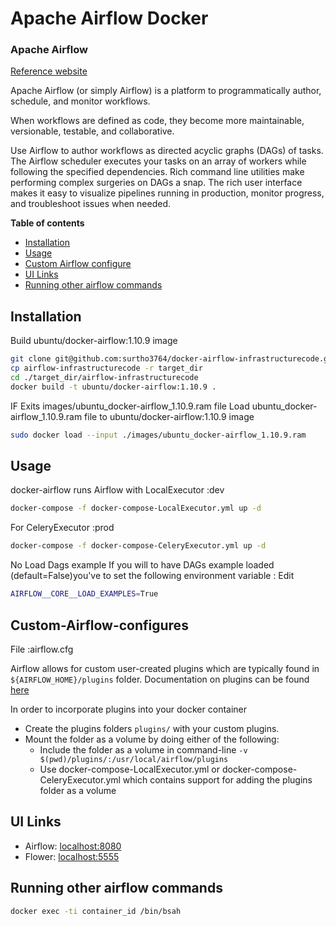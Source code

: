 <!--
 Licensed to the Apache Software Foundation (ASF) under one
 or more contributor license agreements.  See the NOTICE file
 distributed with this work for additional information
 regarding copyright ownership.  The ASF licenses this file
 to you under the Apache License, Version 2.0 (the
 "License"); you may not use this file except in compliance
 with the License.  You may obtain a copy of the License at

   http://www.apache.org/licenses/LICENSE-2.0

 Unless required by applicable law or agreed to in writing,
 software distributed under the License is distributed on an
 "AS IS" BASIS, WITHOUT WARRANTIES OR CONDITIONS OF ANY
 KIND, either express or implied.  See the License for the
 specific language governing permissions and limitations
 under the License.
-->


# Apache Airflow Docker
### Apache Airflow
[Reference website](https://github.com/puckel/docker-airflow)

Apache Airflow (or simply Airflow) is a platform to programmatically author, schedule, and monitor workflows.

When workflows are defined as code, they become more maintainable,
versionable, testable, and collaborative.

Use Airflow to author workflows as directed acyclic graphs (DAGs) of tasks. The Airflow scheduler executes your tasks on an array of workers while following the specified dependencies. Rich command line utilities make performing complex surgeries on DAGs a snap. The rich user interface makes it easy to visualize pipelines running in production, monitor progress, and troubleshoot issues when needed.

<!-- START doctoc generated TOC please keep comment here to allow auto update -->
<!-- DON'T EDIT THIS SECTION, INSTEAD RE-RUN doctoc TO UPDATE -->

**Table of contents**

- [Installation](#Installation)
- [Usage](#Usage)
- [Custom Airflow configure](#Custom-Airflow-configures)
- [UI Links](#UI-Links)
- [Running other airflow commands](#Running-other-airflow-commands)

<!-- END doctoc generated TOC please keep comment here to allow auto update -->


## Installation

Build ubuntu/docker-airflow:1.10.9 image

```bash
git clone git@github.com:surtho3764/docker-airflow-infrastructurecode.git
cp airflow-infrastructurecode -r target_dir
cd ./target_dir/airflow-infrastructurecode
docker build -t ubuntu/docker-airflow:1.10.9 .
```

IF Exits images/ubuntu_docker-airflow_1.10.9.ram file
Load ubuntu_docker-airflow_1.10.9.ram file to ubuntu/docker-airflow:1.10.9 image

```bash
sudo docker load --input ./images/ubuntu_docker-airflow_1.10.9.ram
```



## Usage
docker-airflow runs Airflow with 
LocalExecutor :dev
```bash
docker-compose -f docker-compose-LocalExecutor.yml up -d
```

For CeleryExecutor :prod
```bash
docker-compose -f docker-compose-CeleryExecutor.yml up -d
```

No Load Dags example
If you will to have DAGs example loaded (default=False)you've to set the following environment variable :
Edit
 ```bash
AIRFLOW__CORE__LOAD_EXAMPLES=True
 ```

## Custom-Airflow-configures

File :airflow.cfg

Airflow allows for custom user-created plugins which are typically found in `${AIRFLOW_HOME}/plugins` folder. Documentation on plugins can be found [here](https://airflow.apache.org/plugins.html)

In order to incorporate plugins into your docker container
- Create the plugins folders `plugins/` with your custom plugins.
- Mount the folder as a volume by doing either of the following:
    - Include the folder as a volume in command-line `-v $(pwd)/plugins/:/usr/local/airflow/plugins`
    - Use docker-compose-LocalExecutor.yml or docker-compose-CeleryExecutor.yml which contains support for adding the plugins folder as a volume


## UI Links

- Airflow: [localhost:8080](http://localhost:8080/)
- Flower: [localhost:5555](http://localhost:5555/)


## Running other airflow commands

 ```bash
docker exec -ti container_id /bin/bsah
 ```
